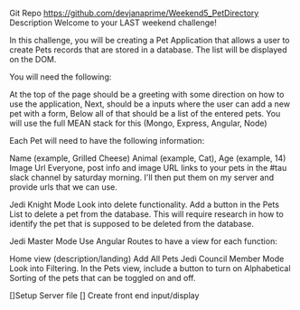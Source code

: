 Git Repo
https://github.com/devjanaprime/Weekend5_PetDirectory
Description
Welcome to your LAST weekend challenge!

In this challenge, you will be creating a Pet Application that allows a user to create Pets records that are stored in a database. The list will be displayed on the DOM.

You will need the following:

At the top of the page should be a greeting with some direction on how to use the application,
Next, should be a inputs where the user can add a new pet with a form,
Below all of that should be a list of the entered pets.
You will use the full MEAN stack for this (Mongo, Express, Angular, Node)

Each Pet will need to have the following information:

Name (example, Grilled Cheese)
Animal (example, Cat),
Age (example, 14)
Image Url
Everyone, post info and image URL links to your pets in the #tau slack channel by saturday morning. I'll then put them on my server and provide urls that we can use.

Jedi Knight Mode
Look into delete functionality. Add a button in the Pets List to delete a pet from the database. This will require research in how to identify the pet that is supposed to be deleted from the database.

Jedi Master Mode
Use Angular Routes to have a view for each function:

Home view (description/landing)
Add
All Pets
Jedi Council Member Mode
Look into Filtering. In the Pets view, include a button to turn on Alphabetical Sorting of the pets that can be toggled on and off.


[]Setup Server file
[] Create front end input/display
